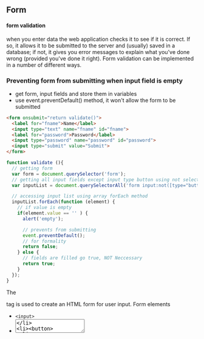 ## Form

#### form validation
 when you enter data the web application checks it to see if it is correct. If so, it allows it to be submitted to the server and (usually) saved in a database; if not, it gives you error messages to explain what you've done wrong (provided you've done it right). Form validation can be implemented in a number of different ways.


### Preventing form from submitting when input field is empty
- get form, input fields and store them in variables
- use event.preventDefault() method, it won't allow the form to be submitted

```html
<form onsubmit="return validate()">
  <label for="fname">Name</label>
  <input type="text" name="fname" id="fname">
  <label for="password">Password</label>
  <input type="password" name="password" id="password">
  <input type="submit" value="Submit">
</form>
```
```javascript
function validate (){
  // getting form
  var form = document.querySelector('form');
  // getting all input fields except input type button using not selector attribute
  var inputList = document.querySelectorAll('form input:not([type="button"])');

  // accessing input list using array forEach method
  inputList.forEach(function (element) {
    // if value is empty
    if(element.value == '' ) {
      alert('empty');

      // prevents from submitting
      event.preventDefault();
      // for formality
      return false;
    } else {
      // fields are filled go true, NOT Neccessary
      return true;
    }
  });
}

```















The <form> tag is used to create an HTML form for user input.
Form elements
- `<input>`
- <textarea>
- <button>
- <select>
- <option>
- <optgroup>
- <fieldset>
- <label>

Differences Between HTML 4.01 and HTML5
- HTML5 has added two new attributes: autocomplete and novalidate, and removed the accept attribute.

New attributes
- autocomplete : Specifies whether a form should have autocomplete on or off
	- When autocomplete is on, the browser automatically complete values based on values that the user has entered before.
	```
	<form action="/action_page.php" method="get" autocomplete="on">
	...
	</form>
	```
- novalidate : The novalidate attribute is a boolean attribute.
	- When present, it specifies that the form-data (input) should not be validated when submitted.
	```<form novalidate>```

## HTML <input> Tag
- The <input> tag specifies an input field where the user can enter data, the <input> element is empty, it contains attributes only. 
- In HTML, the <input> tag has no end tag.

New Attributes 
- accept : Specifies the types of files that the server accepts (only for type="file")
``` <input type="file" name="pic" accept="image/*">```

- autofocus Attribute : Specifies that an <input> element should automatically get focus when the page loads. 
	-The autofocus attribute is a boolean attribute.
```
<form action="/action_page.php">
  First name: <input type="text" name="fname" autofocus><br>
  Last name: <input type="text" name="lname"><br>
  <input type="submit">
</form>
```

- HTML <input> multiple Attribut : Specifies that a user can enter more than one value in an <input> element
```
<form action="/action_page.php">
  Select images: <input type="file" name="img" multiple>
  <input type="submit">
</form>
```

- HTML <input> readonly Attribute
	- The readonly attribute is a boolean attribute. When present, it specifies that an input field is read-only.
	- A read-only input field cannot be modified (however, a user can tab to it, highlight it, and copy the text from it).
```
<form action="/action_page.php">
  Country: <input type="text" name="country" value="Norway" readonly><br>
  <input type="submit" value="Submit">
</form>
```	



# General HTML tags

## Doctype Declarations

- The <!DOCTYPE> declaration must be the very first thing in your HTML document, before the <html> tag.
- In HTML 4.01, the <!DOCTYPE> declaration refers to a DTD (Standard Generalized Markup Language), because HTML 4.01 was based on SGML. The DTD (document type definition) specifies the rules for the markup language, so that the browsers render the content correctly.

### Common DOCTYPE Declarations
- HTML 5
```<!DOCTYPE html>```
<html>
...
</html>

- HTML 4.01
```
<!DOCTYPE HTML PUBLIC "-//W3C//DTD HTML 4.01 Transitional//EN" "http://www.w3.org/TR/html4/loose.dtd">
```

## Anchor Tag
Attributes

Download Attribute
The download attribute specifies that the target will be downloaded when a user clicks on the hyperlink.
- Add **download** attribute to a tag
- This attribute is only used if the href attribute is set.
```
<a href="/images/myw3schoolsimage.jpg" download>
  <img border="0" src="/images/myw3schoolsimage.jpg" alt="W3Schools" width="104" height="142">
</a>
```

## HTML <area> Tag for IMAGE
- The <area> tag defines an area inside an image-map (an image-map is an image with clickable areas).
- The <area> element is always nested inside a <map> tag.
- The usemap attribute in the <img> tag is associated with the <map> element's name attribute, and creates a relationship between the image and the map.
```
<img src="planets.gif" width="145" height="126" alt="Planets"
usemap="#planetmap">

<map name="planetmap">
  <area shape="rect" coords="0,0,82,126" href="sun.htm" alt="Sun">
  <area shape="circle" coords="90,58,3" href="mercur.htm" alt="Mercury">
  <area shape="circle" coords="124,58,8" href="venus.htm" alt="Venus">
</map>
```

## Canvas 
- The <canvas> tag is used to draw graphics, on the fly, via scripting (usually JavaScript).
- The <canvas> tag is only a container for graphics, you must use a script to actually draw the graphics.
```
<canvas id="myCanvas"></canvas>

<script>
var canvas = document.getElementById("myCanvas");
var ctx = canvas.getContext("2d");
ctx.fillStyle = "#FF0000";
ctx.fillRect(0, 0, 80, 80);
</script>
```

## HTML <link> Tag
- The <link> tag defines a link between a document and an external resource. The <link> tag is used to link to external style sheets.
```html
<head>
  <link rel="stylesheet" type="text/css" href="theme.css">
</head>
```
What are the differences between JavaScript's window.onload and jQuery's $(document).ready() method?

The **ready event** occurs after the HTML document has been loaded, while the **onload** event occurs later, when all content (e.g. images) also has been loaded.

The **onload** event is a standard event in the DOM, while the ready event is specific to jQuery. The purpose of the ready event is that it should occur as early as possible after the document has loaded, so that code that adds functionality to the elements in the page doesn't have to wait for all content to load.



## Attribute Selector 

- **attribute**
The [attribute] selector is used to select elements with the specified attribute.

Selects all a elements with a target attribute

css
```css
a[href] {
  color : red;
}

- **attribute=value** : The [attribute=value] selector is used to select elements with the specified attribute and value.

Selects all elements with target="_blank"
```
css
```css
a[target=_blank] {
  font-size :36px;
}
```

- **[attribute~=value]** : The [attribute~=value] selector is used to select elements with an attribute value containing a specified word.

Selects all elements with a title attribute containing the word "flower"

css
```css
[title~=flower] { 
    background-color: yellow;
}
```
- **[attribute|=value]** : The [attribute|=value] selector is used to select elements with the specified attribute starting with the specified value.

**Note:**The value has to be a whole word, either alone, like class="top", or followed by a hyphen(top-part ), like class="top-part".

Select and style elements, where the class attribute's value starts with "top" or 'top-part':

css
```css
[class|=top] { 
    background-color: yellow;
}
```
html
```html
// applies
<div class="top">
  <p>this is p tag</p>
</div>
// applies
  
<div class="top-part">
  <p>this is p tag</p>
</div>
// won't be applied  
<div class="top content">
  <p>this is p tag</p>
</div>
```
- **[attribute^=value]** : The [attribute^=value] selector matches every element whose attribute value begins with a specified value.

css
```css
[class^="top"] {
    background: #ffff00;
}
```
html
```html

//applies
<div class="top content">
  <p>this is p tag</p>
</div>

// won't apply
<div class="mix top content">
  <p>this is p tag</p>
</div>
```

- **[attribute$=value]** : The [attribute$=value] selector matches every element whose attribute value ends with a specified value.

css
```css
[class^="top"] {
    background: teal;
    color:#fff;
}
```
html
```html
// applies
<div class="content top">
  <p>this is p tag</p>
</div>

// won't apply
<div class="top content">
  <p>this is p tag</p>
</div>
```

- **[attribute*=value]** : The [attribute*=value] selector matches every element whose attribute value containing a specified value.
css
```css
[class*="top"] {
    background: orange;
    color:#fff;
}
```
html
```html
// applies
<div class="content top">
  <p>this is p tag</p>
</div>

//  applies
<div class="top content">
  <p>this is p tag</p>
</div>
```


- **:not(selector)** : The :not(selector) selector matches every element that is NOT the specified element/selector.

css
```css
// select all input except and style the background to yellow.
form input:not([type='button']) {
  background-color:yellow;
}

```
html
```html
<form onsubmit="return validate()">
  <label for="fname">Name</label>
  <input type="text" name="fname" id="fname">
  <label for="password">Password</label>
  <input type="password" name="password" id="password">
  <input type="submit" value="Submit">
</form>
```

















